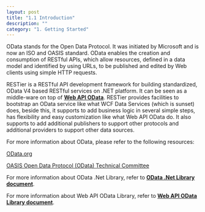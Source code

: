 ```yaml
---
layout: post
title: "1.1 Introduction"
description: ""
category: "1. Getting Started"
---
```


OData stands for the Open Data Protocol. It was initiated by Microsoft and is now an ISO and OASIS standard. OData enables the creation and consumption of RESTful APIs, which allow resources, defined in a data model and identified by using URLs, to be published and edited by Web clients using simple HTTP requests.

RESTier is a RESTful API development framework for building standardized, OData V4 based RESTful services on .NET platform. It can be seen as a middle-ware on top of [**Web API OData**](http://odata.github.io/WebApi/). RESTier provides facilities to bootstrap an OData service like what WCF Data Services (which is sunset) does, beside this, it supports to add business logic in several simple steps, has flexibility and easy customization like what Web API OData do. It also supports to add additional publishers to support other protocols and additional providers to support other data sources.

For more information about OData, please refer to the following resources:

[OData.org](http://www.odata.org/)

[OASIS Open Data Protocol (OData) Technical Committee](https://www.oasis-open.org/committees/tc_home.php?wg_abbrev=odata)

For more information about OData .Net Library, refer to **[OData .Net Library document](http://odata.github.io/odata.net/)**.

For more information about Web API OData Library, refer to **[Web API OData Library document](http://odata.github.io/WebApi/)**.
